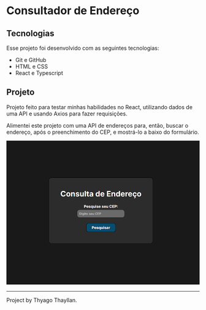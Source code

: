 <h1>Consultador de Endereço</h1>

## Tecnologias
Esse projeto foi desenvolvido com as seguintes tecnologias:
- Git e GitHub
- HTML e CSS
- React e Typescript

## Projeto

Projeto feito para testar minhas habilidades no React, utilizando dados de uma API e usando Axios para fazer requisições.

Alimentei este projeto com uma API de endereços para, então, buscar o endereço, após o preenchimento do CEP, e mostrá-lo a baixo do formulário.

<img src='./github/ConsultadorDeEndereco.png'>

---
Project by Thyago Thayllan.